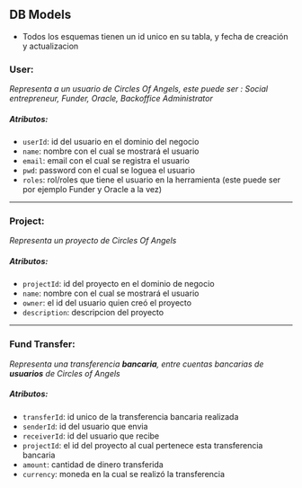 ## DB Models

* Todos los esquemas tienen un id unico en su tabla, y fecha de creación y actualizacion

### User:
_Representa a un usuario de Circles Of Angels, este puede ser : Social entrepreneur, Funder, Oracle, Backoffice Administrator_
  #####  Atributos:
  - `userId`: id del usuario en el dominio del negocio
  - `name`: nombre con el cual se mostrará el usuario
  - `email`: email con el cual se registra el usuario
  - `pwd`: password con el cual se loguea el usuario
  - `roles`: rol/roles que tiene el usuario en la herramienta (este puede ser por ejemplo Funder y Oracle a la vez)  

----
### Project:
  _Representa un proyecto de Circles Of Angels_
  #####  Atributos:
  - `projectId`: id del proyecto en el dominio de negocio
  - `name`: nombre con el cual se mostrará el usuario
  - `owner`: el id del usuario quien creó el proyecto
  - `description`: descripcion del proyecto

----
### Fund Transfer:
  _Representa una transferencia **bancaria**, entre cuentas bancarias de **usuarios** de Circles of Angels_
  #####  Atributos:
  - `transferId`: id unico de la transferencia bancaria realizada
  - `senderId`: id del usuario que envia
  - `receiverId`: id del usuario que recibe
  - `projectId`: el id del proyecto al cual pertenece esta transferencia bancaria
  - `amount`: cantidad de dinero transferida
  - `currency`: moneda en la cual se realizó la transferencia

